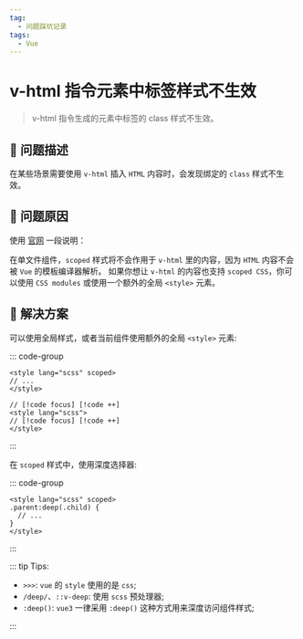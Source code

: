```yaml
---
tag:
  - 问题踩坑记录
tags:
  - Vue
---
```


# v-html 指令元素中标签样式不生效

> v-html 指令生成的元素中标签的 class 样式不生效。

## 📎 问题描述

在某些场景需要使用 `v-html` 插入 `HTML` 内容时，会发现绑定的 `class` 样式不生效。

## 📎 问题原因

使用 [官网](https://cn.vuejs.org/api/built-in-directives) 一段说明：

在单文件组件，`scoped` 样式将不会作用于 `v-html` 里的内容，因为 `HTML` 内容不会被 `Vue` 的模板编译器解析。
如果你想让 `v-html` 的内容也支持 `scoped CSS`，你可以使用 `CSS modules` 或使用一个额外的全局 `<style>` 元素。

## 📎 解决方案

可以使用全局样式，或者当前组件使用额外的全局 `<style>` 元素:

::: code-group

```vue
<style lang="scss" scoped>
// ...
</style>

// [!code focus] [!code ++]
<style lang="scss">
// [!code focus] [!code ++]
</style>
```

:::

在 `scoped` 样式中，使用深度选择器:

::: code-group

```vue
<style lang="scss" scoped>
.parent:deep(.child) {
  // ...
}
</style>
```

:::

::: tip Tips:

- `>>>`: `vue` 的 `style` 使用的是 `css`;
- `/deep/`、`::v-deep`: 使用 `scss` 预处理器;
- `:deep()`: `vue3` 一律采用 `:deep()` 这种方式用来深度访问组件样式;

:::
